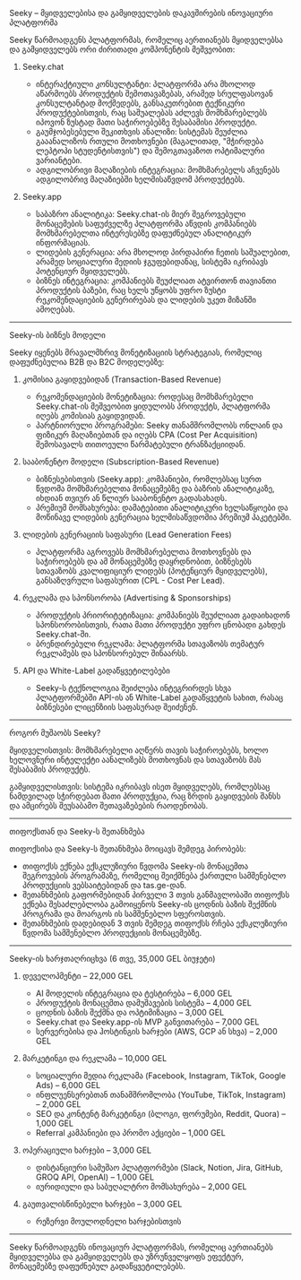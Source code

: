 Seeky – მყიდველებისა და გამყიდველების დაკავშირების ინოვაციური პლატფორმა

Seeky წარმოადგენს პლატფორმას, რომელიც აერთიანებს მყიდველებსა და გამყიდველებს ორი ძირითადი კომპონენტის მეშვეობით:

1. Seeky.chat  
   - ინტერაქტიული კონსულტანტი: პლატფორმა არა მხოლოდ აწარმოებს პროდუქტის შემოთავაზებას, არამედ სრულფასოვან კონსულტანტად მოქმედებს, განსაკუთრებით ტექნიკური პროდუქტებისთვის, რაც საშუალებას აძლევს მომხმარებლებს იპოვონ ზუსტად მათი საჭიროებებზე შესაბამისი პროდუქტი.  
   - გაუმჯობესებული შეკითხვის ანალიზი: სისტემას შეუძლია გააანალიზოს რთული მოთხოვნები (მაგალითად, "მჭირდება ლეპტოპი სტუდენტისთვის") და შემოგთავაზოთ ოპტიმალური ვარიანტები.  
   - ადგილობრივი მაღაზიების ინტეგრაცია: მომხმარებელს აჩვენებს ადგილობრივ მაღაზიებში ხელმისაწვდომ პროდუქტებს.

2. Seeky.app  
   - საბაზრო ანალიტიკა: Seeky.chat-ის მიერ შეგროვებული მონაცემების საფუძველზე პლატფორმა აწვდის კომპანიებს მომხმარებელთა ინტერესებზე დაფუძნებულ ანალიტიკურ ინფორმაციას.  
   - ლიდების გენერაცია: არა მხოლოდ პირდაპირი ჩეთის საშუალებით, არამედ სოციალური მედიის ჯგუფებიდანაც, სისტემა იკრიბავს პოტენციურ მყიდველებს.  
   - ბიზნეს ინტეგრაცია: კომპანიებს შეუძლიათ ატვირთონ თავიანთი პროდუქტის ბაზები, რაც ხელს უწყობს უფრო ზუსტი რეკომენდაციების გენერირებას და ლიდების უკეთ მიზანში ამოღებას.

-----------------------------------------------------------
Seeky-ის ბიზნეს მოდელი

Seeky იყენებს მრავალმხრივ მონეტიზაციის სტრატეგიას, რომელიც დაფუძნებულია B2B და B2C მოდელებზე:

1. კომისია გაყიდვებიდან (Transaction-Based Revenue)  
   - რეკომენდაციების მონეტიზაცია: როდესაც მომხმარებელი Seeky.chat-ის მეშვეობით ყიდულობს პროდუქტს, პლატფორმა იღებს კომისიას გაყიდვიდან.  
   - პარტნიორული პროგრამები: Seeky თანამშრომლობს ონლაინ და ფიზიკურ მაღაზიებთან და იღებს CPA (Cost Per Acquisition) შემოსავალს თითოეული წარმატებული ტრანზაქციიდან.

2. სააბონენტო მოდელი (Subscription-Based Revenue)  
   - ბიზნესებისთვის (Seeky.app): კომპანიები, რომლებსაც სურთ წვდომა მომხმარებელთა მონაცემებზე და ბაზრის ანალიტიკაზე, იხდიან თვიურ ან წლიურ სააბონენტო გადასახადს.  
   - პრემიუმ მომსახურება: დამატებითი ანალიტიკური ხელსაწყოები და მოწინავე ლიდების გენერაცია ხელმისაწვდომია პრემიუმ პაკეტებში.

3. ლიდების გენერაციის საფასური (Lead Generation Fees)  
   - პლატფორმა აგროვებს მომხმარებელთა მოთხოვნებს და საჭიროებებს და ამ მონაცემებზე დაყრდნობით, ბიზნესებს სთავაზობს კვალიფიციურ ლიდებს (პოტენციურ მყიდველებს), განსაზღვრული საფასურით (CPL - Cost Per Lead).

4. რეკლამა და სპონსორობა (Advertising & Sponsorships)  
   - პროდუქტის პრიორიტეტიზაცია: კომპანიებს შეუძლიათ გადაიხადონ სპონსორობისთვის, რათა მათი პროდუქტი უფრო ცნობადი გახდეს Seeky.chat-ში.  
   - ბრენდირებული რეკლამა: პლატფორმა სთავაზობს თემატურ რეკლამებს და სპონსორებულ შინაარსს.

5. API და White-Label გადაწყვეტილებები  
   - Seeky-ს ტექნოლოგია შეიძლება ინტეგრირდეს სხვა პლატფორმებში API-ის ან White-Label გადაწყვეტის სახით, რასაც ბიზნესები ლიცენზიის საფასურად შეიძენენ.

-----------------------------------------------------------
როგორ მუშაობს Seeky?

მყიდველისთვის: მომხმარებელი აღწერს თავის საჭიროებებს, ხოლო ხელოვნური ინტელექტი აანალიზებს მოთხოვნას და სთავაზობს მას შესაბამის პროდუქტს.  

გამყიდველისთვის: სისტემა იკრიბავს ისეთ მყიდველებს, რომლებსაც ნამდვილად სჭირდებათ მათი პროდუქცია, რაც ზრდის გაყიდვების შანსს და ამცირებს შეუსაბამო შეთავაზებების რაოდენობას.

-----------------------------------------------------------
თიფოქსთან და Seeky-ს შეთანხმება

თიფოქსისა და Seeky-ს შეთანხმება მოიცავს შემდეგ პირობებს:
- თიფოქსს ექნება ექსკლუზიური წვდომა Seeky-ის მონაცემთა შეგროვების პროგრამაზე, რომელიც შეიქმნება ქართული სამშენებლო პროდუქციის ვებსაიტებიდან და tas.ge-დან.
- შეთანხმების გაფორმებიდან პირველი 3 თვის განმავლობაში თიფოქსს ექნება შესაძლებლობა გამოიყენოს Seeky-ის ცოდნის ბაზის შექმნის პროგრამა და მოარგოს ის სამშენებლო სფეროსთვის.
- შეთანხმების დადებიდან 3 თვის შემდეგ თიფოქსს რჩება ექსკლუზიური წვდომა სამშენებლო პროდუქციის მონაცემებზე.

-----------------------------------------------------------
Seeky-ის ხარჯთაღრიცხვა (6 თვე, 35,000 GEL ბიუჯეტი)

1. დეველოპმენტი – 22,000 GEL  
   - AI მოდელის ინტეგრაცია და ტესტირება – 6,000 GEL  
   - პროდუქტის მონაცემთა დამუშავების სისტემა – 4,000 GEL  
   - ცოდნის ბაზის შექმნა და ოპტიმიზაცია – 3,000 GEL  
   - Seeky.chat და Seeky.app-ის MVP განვითარება – 7,000 GEL  
   - სერვერებისა და ჰოსტინგის ხარჯები (AWS, GCP ან სხვა) – 2,000 GEL  

2. მარკეტინგი და რეკლამა – 10,000 GEL  
   - სოციალური მედია რეკლამა (Facebook, Instagram, TikTok, Google Ads) – 6,000 GEL  
   - ინფლუენსერებთან თანამშრომლობა (YouTube, TikTok, Instagram) – 2,000 GEL  
   - SEO და კონტენტ მარკეტინგი (ბლოგი, ფორუმები, Reddit, Quora) – 1,000 GEL  
   - Referral კამპანიები და პრომო აქციები – 1,000 GEL  

3. ოპერაციული ხარჯები – 3,000 GEL  
   - დისტანციური სამუშაო პლატფორმები (Slack, Notion, Jira, GitHub, GROQ API, OpenAI) – 1,000 GEL  
   - იურიდიული და საბუღალტრო მომსახურება – 2,000 GEL  

4. გაუთვალისწინებელი ხარჯები – 3,000 GEL  
   - რეზერვი მოულოდნელი ხარჯებისთვის

-----------------------------------------------------------
Seeky წარმოადგენს ინოვაციურ პლატფორმას, რომელიც აერთიანებს მყიდველებსა და გამყიდველებს და უზრუნველყოფს ეფექტურ, მონაცემებზე დაფუძნებულ გადაწყვეტილებებს.

